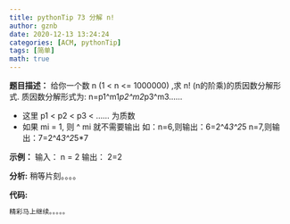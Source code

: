 ```yaml
---
title: pythonTip 73 分解 n!
author: gznb
date: 2020-12-13 13:24:24
categories: [ACM, pythonTip]
tags: [简单]
math: true
---
```


**题目描述：**
给你一个数 n (1 < n <= 1000000) ,求 n! (n的阶乘)的质因数分解形式.
质因数分解形式为:
n=p1^m1*p2^m2*p3^m3……
* 这里 p1 < p2 < p3 < …… 为质数
* 如果 mi = 1, 则   ^ mi   就不需要输出 
如：n=6,则输出：6=2^4*3^2*5
    n=7,则输出：7=2^4*3^2*5*7

**示例：**
输入：
n = 2
输出：
2=2


**分析:**
稍等片刻。。。。

**代码:**
```python
精彩马上继续。。。。。
```
